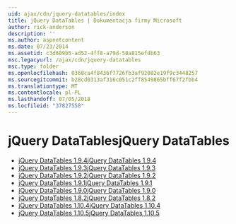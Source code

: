 ```yaml
---
uid: ajax/cdn/jquery-datatables/index
title: jQuery DataTables | Dokumentacja firmy Microsoft
author: rick-anderson
description: ''
ms.author: aspnetcontent
ms.date: 07/23/2014
ms.assetid: c3d609b5-ad52-4ff8-a79d-58a815efdb63
msc.legacyurl: /ajax/cdn/jquery-datatables
msc.type: folder
ms.openlocfilehash: 0368ca4f8436f7726fb3af92082e19f9c3448257
ms.sourcegitcommit: b28cd0313af316c051c2ff8549865bff67f2fbb4
ms.translationtype: MT
ms.contentlocale: pl-PL
ms.lasthandoff: 07/05/2018
ms.locfileid: "37827558"
---
```

<a name="jquery-datatables"></a><span data-ttu-id="4d182-102">jQuery DataTables</span><span class="sxs-lookup"><span data-stu-id="4d182-102">jQuery DataTables</span></span>
====================
- [<span data-ttu-id="4d182-103">jQuery DataTables 1.9.4</span><span class="sxs-lookup"><span data-stu-id="4d182-103">jQuery DataTables 1.9.4</span></span>](cdnjquerydatatables194.md)
- [<span data-ttu-id="4d182-104">jQuery DataTables 1.9.3</span><span class="sxs-lookup"><span data-stu-id="4d182-104">jQuery DataTables 1.9.3</span></span>](cdnjquerydatatables193.md)
- [<span data-ttu-id="4d182-105">jQuery DataTables 1.9.2</span><span class="sxs-lookup"><span data-stu-id="4d182-105">jQuery DataTables 1.9.2</span></span>](cdnjquerydatatables192.md)
- [<span data-ttu-id="4d182-106">jQuery DataTables 1.9.1</span><span class="sxs-lookup"><span data-stu-id="4d182-106">jQuery DataTables 1.9.1</span></span>](cdnjquerydatatables191.md)
- [<span data-ttu-id="4d182-107">jQuery DataTables 1.9.0</span><span class="sxs-lookup"><span data-stu-id="4d182-107">jQuery DataTables 1.9.0</span></span>](cdnjquerydatatables190.md)
- [<span data-ttu-id="4d182-108">jQuery DataTables 1.8.2</span><span class="sxs-lookup"><span data-stu-id="4d182-108">jQuery DataTables 1.8.2</span></span>](cdnjquerydatatables182.md)
- [<span data-ttu-id="4d182-109">jQuery DataTables 1.10.4</span><span class="sxs-lookup"><span data-stu-id="4d182-109">jQuery DataTables 1.10.4</span></span>](cdnjquerydatatables104.md)
- [<span data-ttu-id="4d182-110">jQuery DataTables 1.10.5</span><span class="sxs-lookup"><span data-stu-id="4d182-110">jQuery DataTables 1.10.5</span></span>](cdnjquerydatatables105.md)
